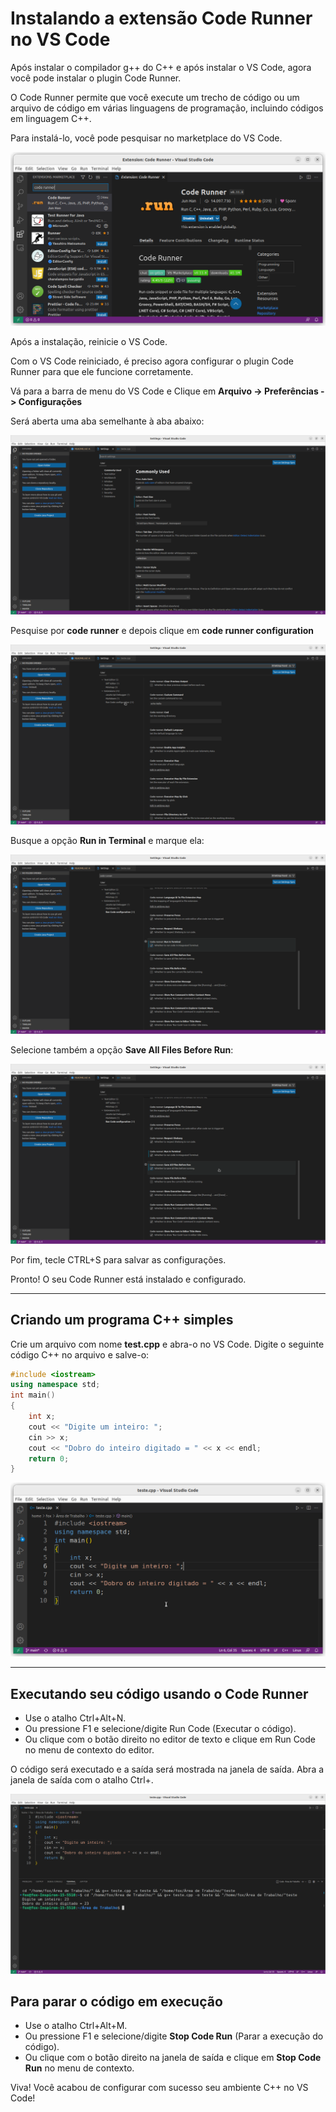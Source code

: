 # Instalando a extensão Code Runner no VS Code

Após instalar o compilador g++ do C++ e após instalar o VS Code, agora você pode instalar o plugin Code Runner.

O Code Runner permite que você execute um trecho de código ou um arquivo de código em várias linguagens de programação, incluindo códigos em linguagem C++.

Para instalá-lo, você pode pesquisar no marketplace do VS Code.

![](images/tela1.png)

Após a instalação, reinicie o VS Code.

Com o VS Code reiniciado, é preciso agora configurar o plugin Code Runner para que ele funcione corretamente. 

Vá para a barra de menu do VS Code e Clique em **Arquivo -> Preferências -> Configurações**

Será aberta uma aba semelhante à aba abaixo:

![](images/tela2.png)

Pesquise por **code runner** e depois clique em **code runner configuration**

![](images/tela3.png)

Busque a opção **Run in Terminal** e marque ela:

![](images/tela4.png)

Selecione também a opção **Save All Files Before Run**:

![](images/tela5.png)

Por fim, tecle CTRL+S para salvar as configurações.

Pronto! O seu Code Runner está instalado e configurado.

---

## Criando um programa C++ simples

Crie um arquivo com nome **test.cpp** e abra-o no VS Code. 
Digite o seguinte código C++ no arquivo e salve-o: 

```c++
#include <iostream>
using namespace std;
int main() 
{
    int x;
    cout << "Digite um inteiro: ";
    cin >> x;
    cout << "Dobro do inteiro digitado = " << x << endl;
    return 0;
}
```

![](images/tela7.png)

---

## Executando seu código usando o Code Runner

- Use o atalho Ctrl+Alt+N.
- Ou pressione F1 e selecione/digite Run Code (Executar o código).
- Ou clique com o botão direito no editor de texto e clique em Run Code no menu de contexto do editor.

O código será executado e a saída será mostrada na janela de saída. Abra a janela de saída com o atalho Ctrl+.

![](images/tela6.png)


## Para parar o código em execução

- Use o atalho Ctrl+Alt+M.
- Ou pressione F1 e selecione/digite **Stop Code Run** (Parar a execução do código).
- Ou clique com o botão direito na janela de saída e clique em **Stop Code Run** no menu de contexto.

Viva! Você acabou de configurar com sucesso seu ambiente C++ no VS Code!



